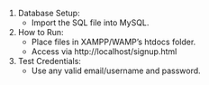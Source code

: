 1. Database Setup:
   - Import the SQL file into MySQL.
2. How to Run:
   - Place files in XAMPP/WAMP’s htdocs folder.
   - Access via http://localhost/signup.html
3. Test Credentials:
   - Use any valid email/username and password.
     
